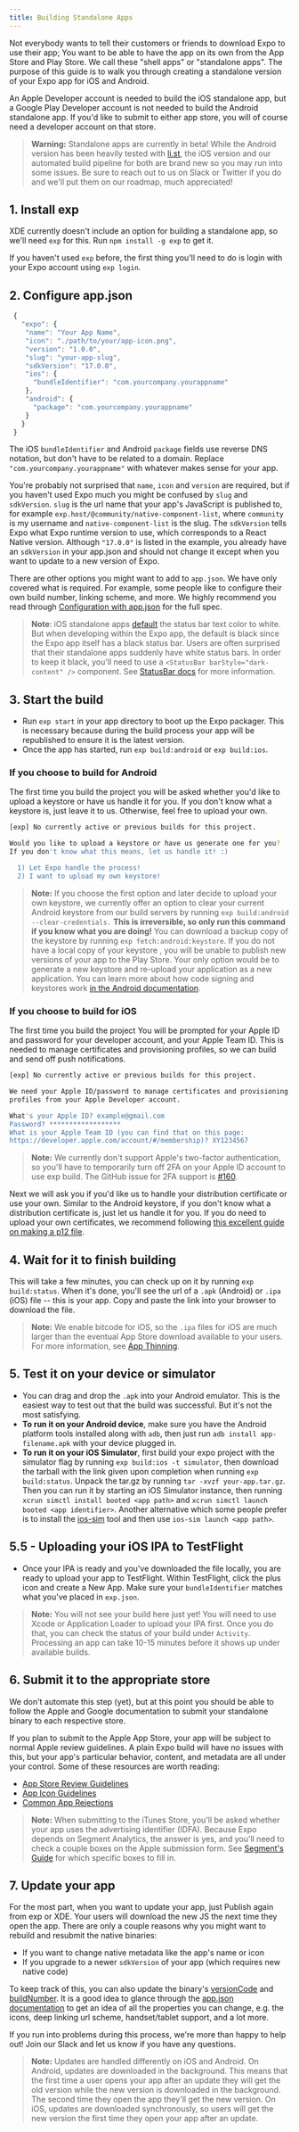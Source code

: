 ```yaml
---
title: Building Standalone Apps
---
```


Not everybody wants to tell their customers or friends to download Expo to use their app; You want to be able to have the app on its own from the App Store and Play Store. We call these "shell apps" or "standalone apps". The purpose of this guide is to walk you through creating a standalone version of your Expo app for iOS and Android.

An Apple Developer account is needed to build the iOS standalone app, but a Google Play Developer account is not needed to build the Android standalone app. If you'd like to submit to either app store, you will of course need a developer account on that store.

> **Warning:** Standalone apps are currently in beta! While the Android version has been heavily tested with [li.st](https://li.st/), the iOS version and our automated build pipeline for both are brand new so you may run into some issues. Be sure to reach out to us on Slack or Twitter if you do and we'll put them on our roadmap, much appreciated!

## 1. Install exp

XDE currently doesn't include an option for building a standalone app, so we'll need `exp` for this. Run `npm install -g exp` to get it.

If you haven't used `exp` before, the first thing you'll need to do is login with your Expo account using `exp login`.

## 2. Configure app.json

```javascript
 {
   "expo": {
    "name": "Your App Name",
    "icon": "./path/to/your/app-icon.png",
    "version": "1.0.0",
    "slug": "your-app-slug",
    "sdkVersion": "17.0.0",
    "ios": {
      "bundleIdentifier": "com.yourcompany.yourappname"
    },
    "android": {
      "package": "com.yourcompany.yourappname"
    }
   }
 }
```

The iOS `bundleIdentifier` and Android `package` fields use reverse DNS notation, but don't have to be related to a domain. Replace `"com.yourcompany.yourappname"` with whatever makes sense for your app.

You're probably not surprised that `name`, `icon` and `version` are required, but if you haven't used Expo much you might be confused by `slug` and `sdkVersion`. `slug` is the url name that your app's JavaScript is published to, for example `exp.host/@community/native-component-list`, where `community` is my username and `native-component-list` is the slug. The `sdkVersion` tells Expo what Expo runtime version to use, which corresponds to a React Native version. Although `"17.0.0"` is listed in the example, you already have an `sdkVersion` in your app.json and should not change it except when you want to update to a new version of Expo.

There are other options you might want to add to `app.json`. We have only covered what is required. For example, some people like to configure their own build number, linking scheme, and more. We highly recommend you read through [Configuration with app.json](configuration.html) for the full spec.

> **Note**: iOS standalone apps [default](https://developer.apple.com/documentation/uikit/uibarstyle/uibarstyledefault) the status bar text color to white. But when developing within the Expo app, the default is black since the Expo app itself has a black status bar. Users are often surprised that their standalone apps suddenly have white status bars. In order to keep it black, you'll need to use a `<StatusBar barStyle="dark-content" />` component. See [StatusBar docs](https://facebook.github.io/react-native/docs/statusbar.html) for more information.


## 3. Start the build

-   Run `exp start` in your app directory to boot up the Expo packager. This is necessary because during the build process your app will be republished to ensure it is the latest version.
-   Once the app has started, run `exp build:android` or `exp build:ios`.

### If you choose to build for Android

The first time you build the project you will be asked whether you'd like to upload a keystore or have us handle it for you. If you don't know what a keystore is, just leave it to us. Otherwise, feel free to upload your own.

```bash
[exp] No currently active or previous builds for this project.

Would you like to upload a keystore or have us generate one for you?
If you don't know what this means, let us handle it! :)

  1) Let Expo handle the process!
  2) I want to upload my own keystore!
```

> **Note:** If you choose the first option and later decide to upload your own keystore, we currently offer an option to clear your current Android keystore from our build servers by running `exp build:android --clear-credentials.` **This is irreversible, so only run this command if you know what you are doing!** You can download a backup copy of the keystore by running `exp fetch:android:keystore`. If you do not have a local copy of your keystore , you will be unable to publish new versions of your app to the Play Store. Your only option would be to generate a new keystore and re-upload your application as a new application. You can learn more about how code signing and keystores work [in the Android documentation](https://developer.android.com/studio/publish/app-signing.html).

### If you choose to build for iOS

The first time you build the project You will be prompted for your Apple ID and password for your developer account, and your Apple Team ID. This is needed to manage certificates and provisioning profiles, so we can build and send off push notifications.

```bash
[exp] No currently active or previous builds for this project.

We need your Apple ID/password to manage certificates and provisioning
profiles from your Apple Developer account.

What's your Apple ID? example@gmail.com
Password? ******************
What is your Apple Team ID (you can find that on this page:
https://developer.apple.com/account/#/membership)? XY1234567
```

> **Note:** We currently don't support Apple's two-factor authentication, so you'll have to temporarily turn off 2FA on your Apple ID account to use exp build. The GitHub issue for 2FA support is [#160](https://github.com/expo/expo/issues/160).

Next we will ask you if you'd like us to handle your distribution certificate or use your own. Similar to the Android keystore, if you don't know what a distribution certificate is, just let us handle it for you. If you do need to upload your own certificates, we recommend following [this excellent guide on making a p12 file](https://calvium.com/how-to-make-a-p12-file/).

## 4. Wait for it to finish building

This will take a few minutes, you can check up on it by running `exp build:status`. When it's done, you'll see the url of a `.apk` (Android) or `.ipa` (iOS) file -- this is your app. Copy and paste the link into your browser to download the file.

> **Note:** We enable bitcode for iOS, so the `.ipa` files for iOS are much larger than the eventual App Store download available to your users. For more information, see [App Thinning](https://developer.apple.com/library/content/documentation/IDEs/Conceptual/AppDistributionGuide/AppThinning/AppThinning.html).

## 5. Test it on your device or simulator

-   You can drag and drop the `.apk` into your Android emulator. This is the easiest way to test out that the build was successful. But it's not the most satisfying.
-   **To run it on your Android device**, make sure you have the Android platform tools installed along with `adb`, then just run `adb install app-filename.apk` with your device plugged in.
-   **To run it on your iOS Simulator**, first build your expo project with the simulator flag by running `exp build:ios -t simulator`, then download the tarball with the link given upon completion when running `exp build:status`. Unpack the tar.gz by running `tar -xvzf your-app.tar.gz`. Then you can run it by starting an iOS Simulator instance, then running `xcrun simctl install booted <app path>` and `xcrun simctl launch booted <app identifier>`. Another alternative which some people prefer is to install the [ios-sim](https://github.com/phonegap/ios-sim) tool and then use `ios-sim launch <app path>`.

## 5.5 - Uploading your iOS IPA to TestFlight

- Once your IPA is ready and you've downloaded the file locally, you are ready to upload your app to TestFlight. Within TestFlight, click the plus icon and create a New App. Make sure your `bundleIdentifier` matches what you've placed in `exp.json`.

> **Note:** You will not see your build here just yet! You will need to use Xcode or Application Loader to upload your IPA first. Once you do that, you can check the status of your build under `Activity`. Processing an app can take 10-15 minutes before it shows up under available builds.

## 6. Submit it to the appropriate store

We don't automate this step (yet), but at this point you should be able to follow the Apple and Google documentation to submit your standalone binary to each respective store.

If you plan to submit to the Apple App Store, your app will be subject to normal Apple review guidelines. A plain Expo build will have no issues with this, but your app's particular behavior, content, and metadata are all under your control. Some of these resources are worth reading:

-   [App Store Review Guidelines](https://developer.apple.com/app-store/review/guidelines/)
-   [App Icon Guidelines](https://developer.apple.com/ios/human-interface-guidelines/graphics/app-icon/)
-   [Common App Rejections](https://developer.apple.com/app-store/review/rejections/)

> **Note:** When submitting to the iTunes Store, you'll be asked whether your app uses the advertising identifier (IDFA). Because Expo depends on Segment Analytics, the answer is yes, and you'll need to check a couple boxes on the Apple submission form. See [Segment's Guide](https://segment.com/docs/sources/mobile/ios/quickstart/#step-5-submitting-to-the-app-store) for which specific boxes to fill in.

## 7. Update your app

For the most part, when you want to update your app, just Publish again from exp or XDE. Your users will download the new JS the next time they open the app. There are only a couple reasons why you might want to rebuild and resubmit the native binaries:

- If you want to change native metadata like the app's name or icon
- If you upgrade to a newer `sdkVersion` of your app (which requires new native code)

To keep track of this, you can also update the binary's [versionCode](configuration.html#versioncode) and [buildNumber](configuration.html#buildnumber). It is a good idea to glance through the [app.json documentation](configuration.html) to get an idea of all the properties you can change, e.g. the icons, deep linking url scheme, handset/tablet support, and a lot more.

If you run into problems during this process, we're more than happy to help out! Join our Slack and let us know if you have any questions.

> **Note:** Updates are handled differently on iOS and Android. On Android, updates
are downloaded in the background. This means that the first time a user opens
your app after an update they will get the old version while the new version
is downloaded in the background. The second time they open the app they'll get
the new version. On iOS, updates are downloaded synchronously, so users will
get the new version the first time they open your app after an update.
